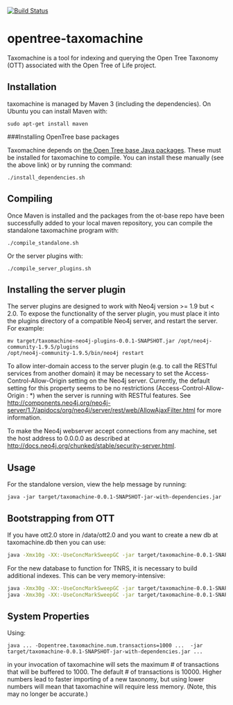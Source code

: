 [![Build Status](https://secure.travis-ci.org/OpenTreeOfLife/taxomachine.png)](http://travis-ci.org/OpenTreeOfLife/taxomachine)

opentree-taxomachine
====================
Taxomachine is a tool for indexing and querying the Open Tree Taxonomy (OTT) associated with the Open Tree of Life project.


Installation
---------------
taxomachine is managed by Maven 3 (including the dependencies). On Ubuntu you can install Maven with:

	sudo apt-get install maven

###Installing OpenTree base packages

Taxomachine depends on [the Open Tree base Java packages](https://github.com/opentreeoflife/ot-base). These must be installed for taxomachine to compile. You can install these manually (see the above link) or by running the command:

```
./install_dependencies.sh
```
	
Compiling
--------------

Once Maven is installed and the packages from the ot-base repo have been successfully added to your local maven repository, you can compile the standalone taxomachine program with:

```
./compile_standalone.sh
```

Or the server plugins with:

```
./compile_server_plugins.sh
```

Installing the server plugin
--------------

The server plugins are designed to work with Neo4j version >= 1.9 but < 2.0. To expose the functionality of the server plugin, you must place it into the plugins directory of a compatible Neo4j server, and restart the server. For example:

```
mv target/taxomachine-neo4j-plugins-0.0.1-SNAPSHOT.jar /opt/neo4j-community-1.9.5/plugins
/opt/neo4j-community-1.9.5/bin/neo4j restart
```

To allow inter-domain access to the server plugin (e.g. to call the RESTful services from another domain) it may be necessary to set the Access-Control-Allow-Origin setting on the Neo4j server. Currently, the default setting for this property seems to be no restrictions (Access-Control-Allow-Origin : *) when the server is running with RESTful features. See http://components.neo4j.org/neo4j-server/1.7/apidocs/org/neo4j/server/rest/web/AllowAjaxFilter.html for more information.

To make the Neo4j webserver accept connections from any machine, set the host address to 0.0.0.0 as described at http://docs.neo4j.org/chunked/stable/security-server.html.

Usage
--------------
For the standalone version, view the help message by running:

```
java -jar target/taxomachine-0.0.1-SNAPSHOT-jar-with-dependencies.jar
```

Bootstrapping from OTT
----------------------
If you have ott2.0 store in /data/ott2.0
and you want to create a new db at taxomachine.db
then you can use:

```bash
java -Xmx10g -XX:-UseConcMarkSweepGC -jar target/taxomachine-0.0.1-SNAPSHOT-jar-with-dependencies.jar loadtaxsyn ott /data/ott2.0/taxonomy /data/ott2.0/synonyms taxomachine.db
```

For the new database to function for TNRS, it is necessary to build additional indexes. This can be very memory-intensive:

```bash
java -Xmx30g -XX:-UseConcMarkSweepGC -jar target/taxomachine-0.0.1-SNAPSHOT-jar-with-dependencies.jar makecontexts taxomachine.db
java -Xmx30g -XX:-UseConcMarkSweepGC -jar target/taxomachine-0.0.1-SNAPSHOT-jar-with-dependencies.jar makegenusindexes taxomachine.db
```

System Properties
-----------------
Using:

```
java ... -Dopentree.taxomachine.num.transactions=1000 ...  -jar target/taxomachine-0.0.1-SNAPSHOT-jar-with-dependencies.jar ...
```

in your invocation of taxomachine will sets the maximum # of transactions that will be buffered to 1000.
The default # of transactions is 10000. Higher numbers lead to faster importing of a new taxonomy, 
but using lower numbers will mean that taxomachine will require less memory. (Note, this may no longer be accurate.)

